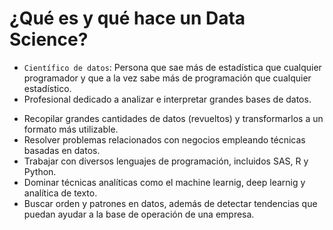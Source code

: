 # ¿Qué es y qué hace un Data Science?
* `Científico de datos`: Persona que sae más de estadística que cualquier programador y que a la vez sabe más de programación que cualquier estadístico.
* Profesional dedicado a analizar e interpretar grandes bases de datos.
- Recopilar grandes cantidades de datos (revueltos) y transformarlos a un formato más utilizable.
- Resolver problemas relacionados con negocios empleando técnicas basadas en datos.
- Trabajar con diversos lenguajes de programación, incluidos SAS, R y Python.
- Dominar técnicas analíticas como el machine learnig, deep learnig y analítica de texto.
- Buscar orden y patrones en datos, además  de detectar tendencias que puedan ayudar a la base de operación de una empresa.
